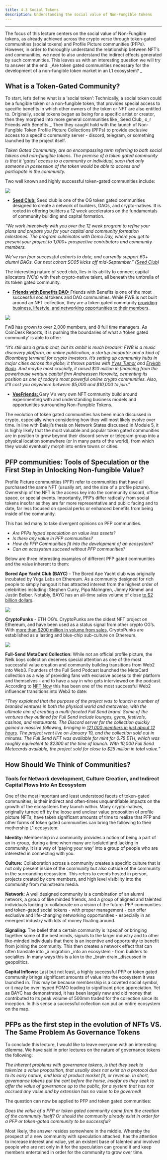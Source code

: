 ```yaml
---
title: 4.3 Social Tokens
description: Understanding the social value of Non-Fungible tokens
---
```


--- 

<!-- * **Lecture 1: What is an NFT?**
* **Lecture 2: NFT Lending, fractionalization and time-scarcity. **
* **Lecture 3: Social Tokens **
* **Lecture 4: ‘Wrapping’ Content and other Entertainment**
* **Lecture 5: Future Creator Economy Developments → The disappearance of NFTs and a new intuition for internet assets. ** -->

The focus of this lecture centers on the social value of Non-Fungible tokens, as already achieved across the crypto verse through token-gated communities (social tokens) and Profile Picture communities (PFPs). However, in order to thoroughly understand the relationship between NFT’s and communities, we need to also understand the indirect effects generated by such communities. This leaves us with an interesting question we will try to answer at the end: _Are token gated communities necessary for the development of a non-fungible token market in an L1 ecosystem? _

## What is a Token-Gated Community?

To start, let’s define what is a ‘social token’: Technically, a social token could be a fungible token or a non-fungible token, that provides special access to specific benefits in which other owners of the token or NFT are also entitled to. Originally, social tokens began as being for a specific artist or creator, then they morphed into more general communities like_ Seed Club_ o_r Friends with Benefits._ Then they caught hold with the launch of Non-Fungible Token Profile Picture Collections (PFPs) to provide exclusive access to a specific community server - discord, telegram, or something launched by the project itself.  

_Token Gated Community, are an encompassing term referring to both social tokens and non-fungible tokens. The premise of a token gated community is that it ‘gates’ access to a community or individual, such that only someone in possession of the token would be able to access and participate in the community._

Two well known and highly successful token-gated communities include: 


![](@site/static/img/bootcamp/mod-em-4.3.1.png)




* **[Seed Club:](https://www.seedclub.xyz/)** Seed club is one of the OG token gated communities designed to create a network of builders, DAOs, and crypto-natives. It is rooted in offering builders a 12 week accelerators on the fundamentals of community building and capital formation.

_“We work intensively with you over the 12 week program to refine your plans and prepare you for your capital and community formation milestones. The program culminates with Demo Day, where you get to present your project to 1,000+ prospective contributors and community members._

_We’ve run four successful cohorts to date, and currently support 60+ alumni DAOs. Our next cohort SC05 kicks off mid-September.” ([Seed Club](https://www.seedclub.xyz/))_

The interesting nature of seed club, lies in its ability to connect capital allocators (VC’s) with fresh crypto-native talent, all beneath the umbrella of its token gated community. 



* **[Friends with Benefits DAO: ](https://www.fwb.help/)** Friends with Benefits is one of the most successful social tokens and DAO communities. While FWB is not built around an NFT collection, they are a token gated community [providing business, lifestyle, and networking opportunities to their members](https://www.youtube.com/watch?v=38C5-9RZE7w). 



![](@site/static/img/bootcamp/mod-em-4.3.2.png)

FwB has grown to over 2,000 members, and 8 full time managers. As CoinDesk Reports, it is pushing the boundaries of what a ‘token gated community’ is able to offer: 

_“It’s still also a group chat, but its ambit is much broader: FWB is a music discovery platform, an online publication, a startup incubator and a kind of Bloomberg terminal for crypto investors. It’s setting up community hubs in major cities across the globe; it throws parties with [Yves Tumor](https://www.youtube.com/watch?v=YnZLqtNXbAM) and [Erykah Badu](https://youtu.be/YY2-mrsXgMM). And maybe most crucially, it raised $10 million in financing from the powerhouse venture capital firm Andreessen Horowitz, cementing its position as one of today’s most powerful online crypto communities. Also, it’ll cost you anywhere between $5,000 and $10,000 to join.”_



* **[VeeFriends: ](https://veefriends.com/)** Gary V’s very own NFT community build around experimenting with and understanding business models and opportunities surrounding Non-Fungible Tokens. 

The evolution of token gated communities has been much discussed in crypto, especially when considering how they will most likely evolve over time. In line with Balaji’s thesis on Network States discussed in Module 5, it is highly likely that the most valuable and popular token gated communities are in position to grow beyond their discord server or telegram group into a physical location somewhere (or in many parts of the world), from which they would eventually morph into entire towns or cities. 

## PFP communities: Tools of Speculation or the First Step in Unlocking Non-fungible Value?

Profile Picture communities (PFP) refer to communities that have all purchased the same NFT (usually art, and the size of a profile picture). Ownership of the NFT is the access key into the community discord, office space, or special events. Importantly, PFP’s differ radically from social tokens insofar as they are far more representative and public facing and to date, far less focused on special perks or enhanced benefits from being inside of the community. 

This has led many to take divergent opinions on PFP communities. 



* _Are PFPs hyped speculation on value less assets?_
* _Is there any value in PFP communities?_
* _How do PFP Communities fit into the development of an ecosystem?_
* _Can an ecosystem succeed without PFP communities?_

Below are three interesting examples of different PFP gated communities and the value inherent to them: 

**Bored Ape Yacht Club (BAYC)** - The Bored Ape Yacht club was originally incubated by Yuga Labs on Ethereum. As a community designed for rich people to simply hangout it has attracted interest from the highest order of celebrities including: Stephen Curry, Pipa Malmgren, Jimmy Kimmel and Justin Beiber. Notably, BAYC has an all-time sales volume of close [to $2 billion dollars](https://beincrypto.com/bored-ape-yacht-club-2-billion-sales/). 




![](@site/static/img/bootcamp/mod-em-4.3.3.png)


**CryptoPunks** - ETH OG’s. CryptoPunks are the oldest NFT project on Ethereum, and have been used as a status signal from other crypto OG’s. With [more than $200 million in volume from sales](https://techcrunch.com/2021/04/08/the-cult-of-cryptopunks/?guccounter=1&guce_referrer=aHR0cHM6Ly93d3cuZ29vZ2xlLmNvbS8&guce_referrer_sig=AQAAAEkzFXhp4OVpKbOCJzLwkDiqNy1DUjl35jRZAmLCna8itK95eyCMlWdae91szbOYrS7SDvmlyjtMbovtC6oWKDTXHf5vQ90NLvMGfe_I6nsZ1cJPTgy9GcxI2HCkiObX85RRir7ErvspJu40By8h-UF9sZSzMBWj9E7MGf4Xw5ux), CryptoPunks are established as a lasting and blue-chip sub-culture on Ethereum.  



![](@site/static/img/bootcamp/mod-em-4.3.4.png)


**Full-Send MetaCard Collection:** While not an official profile picture, the Nelk boys collection deserves special attention as one of the most successful value creation and community building transitions from Web2 into Web3. Founders of the Full Send Podcast launched the MetaCard collection as a way of providing fans with exclusive access to their platform and themselves - and to have a say in who gets interviewed on the podcast. According to [NFT Now](https://nftnow.com/podcasts/how-the-nelk-boys-made-nearly-25m-on-their-first-nft-drop/) this has been one of the most successful Web2 influencer transitions into Web3 to date: 

_“They explained that the purpose of the project was to launch a number of branded ventures in both the physical world and metaverse, with the ultimate aim of creating a multi-faceted Full Send brand. Some of the ventures they outlined for Full Send include lounges, gyms, festivals, casinos, and restaurants. The Discord server for the collection quickly gained a massive following, bringing in [121,000 members in just about 12 hours](https://www.dexerto.com/entertainment/nelk-boys-are-making-their-own-nft-and-its-already-doing-crazy-numbers-1743039/). The project went live on January 19, and the collection sold out in minutes. The Full Send NFT was available for mint for 0.75 ETH, which was roughly equivalent to $2300 at the time of launch. With 10,000 Full Send Metacards available, the project sold for close to $25 million in total value.”_

## How Should We Think of Communities? 
### Tools for Network development, Culture Creation, and Indirect Capital Flows Into An Ecosystem

One of the most important and least understood facets of token-gated communities, is their indirect and often-times unquantifiable impacts on the growth of the ecosystems they launch within. Many crypto-natives, originally turned off by the loose and unclear value proposition of profile picture NFTs, have taken significant amounts of time to realize that PFP and other forms of token gated communities can bring the following to their mothership L1 ecosystem: 

**Identity:** Membership in a community provides a notion of being a part of an in-group, during a time when many are isolated and lacking in community. It is a way of ‘paying your way’ into a group of people who are interested in connecting with you. 

**Culture:** Collaboration across a community creates a specific culture that is not only present inside of the community but also outside of the community in the surrounding ecosystem. This refers to events hosted in person, projects created by core members, and high level visibility into the community from mainstream media. 

**Network:** A well designed community is a combination of an alumni network, a group of like minded friends, and a group of aligned and talented individuals looking to collaborate on a vision of the future. PFP communities and token-gated social tokens - with proper management - can offer exclusive and life-changing networking opportunities - especially in an emergent industry with lots of money floating around. 

**Signaling:** The belief that a certain community is ‘special’ or bringing together some of the best minds, signals to the larger industry and to other like-minded individuals that there is an incentive and opportunity to benefit from joining the community. This then creates a network effect that can often translate into _a migration _into an ecosystem - from builders to socialites. In many ways this is a kin to the _brain drain _discussed in geopolitics. 

**Capital Inflows:** Last but not least, a highly successful PFP or token gated community brings significant amounts of value into the ecosystem it was launched in. This may be because membership is a coveted social symbol, or it may be over-hyped FOMO leading to significant price appreciation. Yet as BAYC has demonstrated, it has been largely new and old money that contributed to its peak volume of 500mm traded for the collection since its inception. In this sense a successful collection can put an entire ecosystem on the map. 

## PFPs as the first step in the evolution of NFTs VS. The Same Problem As Governance Tokens

To conclude this lecture, I would like to leave everyone with an interesting dilemma. We have said in prior lectures on the nature of governance tokens the following:

_The inherent problems with governance tokens, is that they seek to tokenize a value proposition, that usually does not exist on a protocol due to its early nature, and lack of product market fit, or revenue. In short, governance tokens put the cart before the horse, insofar as they seek to offer the value of governance up to the public, for a system that has not accrued any value and by extension has no value to be governed!_

The question can now be applied to PFP and token gated communities: 

_Does the value of a PFP or token gated community come from the creation of the community itself? Or should the community already exist in order for a PFP or token-gated community to be successful?_

Most likely, the answer resides somewhere in the middle. Whereby the prospect of a new community with speculation attached, has the attention to increase interest and value, yet an existent base of talented and involved people who are not only in it for the speculation can ground it and keep members entertained in order for the community to grow over time. 
